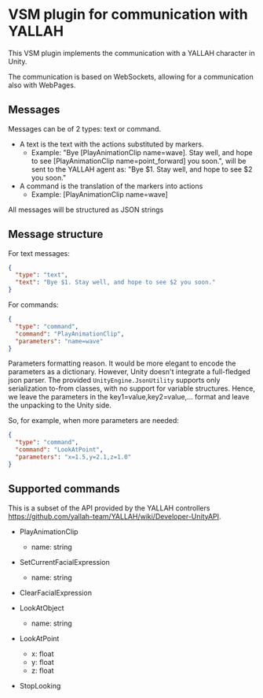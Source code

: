 # VSM plugin for communication with YALLAH

This VSM plugin implements the communication with a YALLAH character in Unity.

The communication is based on WebSockets, allowing for a communication also with WebPages.


## Messages

Messages can be of 2 types: text or command.

* A text is the text with the actions substituted by markers.
  * Example:
  "Bye [PlayAnimationClip name=wave]. Stay well, and hope to see [PlayAnimationClip name=point_forward] you soon.",
  will be sent to the YALLAH agent as:
  "Bye $1. Stay well, and hope to see $2 you soon."
* A command is the translation of the markers into actions
  * Example: [PlayAnimationClip name=wave]

All messages will be structured as JSON strings

## Message structure

For text messages:

```JSON
{
  "type": "text",
  "text": "Bye $1. Stay well, and hope to see $2 you soon."
}
```


For commands:

```JSON
{
  "type": "command",
  "command": "PlayAnimationClip",
  "parameters": "name=wave"
}
```

Parameters formatting reason. It would be more elegant to encode the parameters as a dictionary.
However, Unity doesn't integrate a full-fledged json parser. The provided `UnityEngine.JsonUtility` supports only serialization to-from classes, with no support for variable structures.
Hence, we leave the parameters in the key1=value,key2=value,... format and leave the unpacking to the Unity side.

So, for example, when more parameters are needed:

```JSON
{
  "type": "command",
  "command": "LookAtPoint",
  "parameters": "x=1.5,y=2.1,z=1.0"
}
```


## Supported commands

This is a subset of the API provided by the YALLAH controllers <https://github.com/yallah-team/YALLAH/wiki/Developer-UnityAPI>.

* PlayAnimationClip
  * name: string

* SetCurrentFacialExpression
  * name: string

* ClearFacialExpression

* LookAtObject
  * name: string

* LookAtPoint
  * x: float
  * y: float
  * z: float
  
* StopLooking

